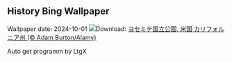 ## History Bing Wallpaper
Wallpaper date: 2024-10-01
![](https://www.bing.com/th?id=OHR.HalfDomeYosemite_JA-JP3299475040_UHD.jpg&w=1000)Download: [ヨセミテ国立公園, 米国 カリフォルニア州 (© Adam Burton/Alamy)](https://www.bing.com/th?id=OHR.HalfDomeYosemite_JA-JP3299475040_UHD.jpg)

Auto get programm by LtgX

